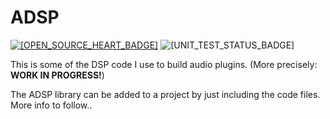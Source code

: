 # ADSP

[![[OPEN_SOURCE_HEART_BADGE]](https://badges.frapsoft.com/os/v1/open-source.png?v=103)](https://github.com/ellerbrock/open-source-badges/)
![[UNIT_TEST_STATUS_BADGE]](https://github.com/butchwarns/Audio_DSP/actions/workflows/tests.yml/badge.svg)

This is some of the DSP code I use to build audio plugins. (More precisely: **WORK IN PROGRESS!**)

The ADSP library can be added to a project by just including the code files. More info to follow..